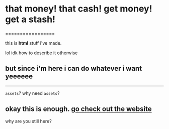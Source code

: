 # that money! that cash! get money! get a stash!
=================

this is **html** stuff i've made. 

lol idk how to describe it otherwise

## but since i'm here i can do whatever i want yeeeeee
------------

`assets`? why need `assets`?

okay this is enough. [go check out the website](https://zagyen8913.github.io)
-------------------

why are you still here?

